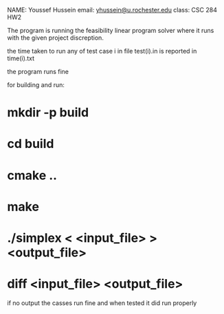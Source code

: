 NAME: Youssef Hussein
email: yhussein@u.rochester.edu
class: CSC 284
HW2

The program is running the feasibility linear program solver where it runs with the given project discreption.

the time taken to run any of test case i in file test(i).in is reported in time(i).txt 

the program runs fine 

for building and run:

# mkdir -p build
# cd build
# cmake ..
# make 
# ./simplex < <input_file> > <output_file>
# diff <input_file> <output_file>

if no output the casses run fine and when tested it did run properly
